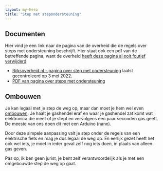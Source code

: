 ```yaml
---
layout: my-hero
title: "Step met stepondersteuning"
---
```


## Documenten

Hier vind je een link naar de pagina van de overheid die de regels over steps met ondersteuning beschrijft. Hier staat ook een pdf van de betreffende pagina, want de overheid [heeft deze pagina al ooit foutief verwijderd](https://svrooij.io/2022/03/30/step-met-ondersteuning/#step-met-trapondersteuning)

- [Rijksoverheid.nl - pagina over step met ondersteuning][step-overheid] laatst gecontroleerd op 3 mei 2022.
- [PDF van pagina over steps met ondersteuning](/assets/docs/Regels_voor_elektrische_steps_met_trapondersteuning.pdf)

## Ombouwen

Je kan legaal met je step de weg op, maar dan moet je hem wel even [ombouwen](https://stepombouw.nl). Je haalt je gashendel eraf en waar je gashendel zat komt wat elektronica die meet of je stept en vervolgens een paar seconden gas geeft. De meeste van ons doen dit met een Arduino (nano).

Door deze simpele aanpassing valt je step onder de regels van een elektrische fiets en mag je dus legaal de weg op. En eerlijk gezet heeft het ook wel iets, je moet in ieder geval zelf nog iets doen, in plaats van alleen gas geven.

Pas op, ik ben geen jurist, je bent zelf verantwoordelijk als je met een omgebouwde step de weg op gaat.

[step-overheid]: https://www.rijksoverheid.nl/onderwerpen/voertuigen-op-de-weg/e-step-met-trapondersteuning
